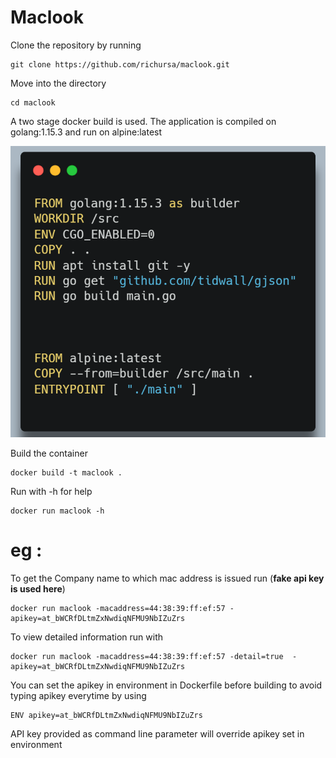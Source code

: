 # Maclook
Clone the repository by running 
```
git clone https://github.com/richursa/maclook.git
```
Move into the directory 
```
cd maclook
```
A two stage docker build is used. The application is compiled on golang:1.15.3 and run on alpine:latest 

![alt text](https://github.com/richursa/maclook/blob/main/docs/images/carbon%20.png?raw=true)


Build the container 
```
docker build -t maclook .
```
Run with -h for help
```
docker run maclook -h
```
# eg :
 To get the Company name to which mac address is issued run (**fake api key is used here**)
```
docker run maclook -macaddress=44:38:39:ff:ef:57 -apikey=at_bWCRfDLtmZxNwdiqNFMU9NbIZuZrs
```
To view detailed information run with 
```
docker run maclook -macaddress=44:38:39:ff:ef:57 -detail=true  -apikey=at_bWCRfDLtmZxNwdiqNFMU9NbIZuZrs
```
You can set the apikey in environment in Dockerfile before building to avoid typing apikey everytime by using
```
ENV apikey=at_bWCRfDLtmZxNwdiqNFMU9NbIZuZrs
```
API key provided as command line parameter will override apikey set in environment


